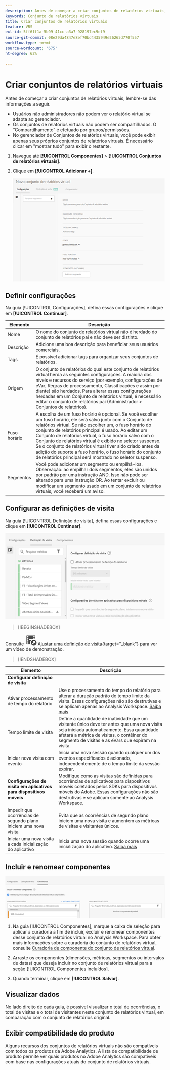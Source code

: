 ```yaml
---
description: Antes de começar a criar conjuntos de relatórios virtuais, lembre-se das informações a seguir.
keywords: Conjunto de relatórios virtuais
title: Criar conjuntos de relatórios virtuais
feature: VRS
exl-id: 5ff6ff1a-5b99-41cc-a3a7-928197ec9ef9
source-git-commit: 08e29da4847e8ef70bd4435949e26265d770f557
workflow-type: tm+mt
source-wordcount: '675'
ht-degree: 62%

---
```


# Criar conjuntos de relatórios virtuais

Antes de começar a criar conjuntos de relatórios virtuais, lembre-se das informações a seguir.

* Usuários não administradores não podem ver o relatório virtual se adapta ao gerenciador.
* Os conjuntos de relatórios virtuais não podem ser compartilhados. O “Compartilhamento” é efetuado por grupos/permissões.
* No gerenciador de Conjuntos de relatórios virtuais, você pode exibir apenas seus próprios conjuntos de relatórios virtuais. É necessário clicar em &quot;mostrar tudo&quot; para exibir o restante.

1. Navegue até **[!UICONTROL Componentes]** > **[!UICONTROL Conjuntos de relatórios virtuais]**.
1. Clique em **[!UICONTROL Adicionar +]**.

   ![](assets/new_vrs.png)

## Definir configurações

Na guia [!UICONTROL Configurações], defina essas configurações e clique em **[!UICONTROL Continuar]**.

| Elemento | Descrição |
| --- |--- |
| Nome | O nome do conjunto de relatórios virtual não é herdado do conjunto de relatórios pai e não deve ser distinto. |
| Descrição | Adicione uma boa descrição para beneficiar seus usuários comerciais. |
| Tags | É possível adicionar tags para organizar seus conjuntos de relatórios. |
| Origem | O conjunto de relatórios do qual este conjunto de relatórios virtual herda as seguintes configurações. A maioria dos níveis e recursos do serviço (por exemplo, configurações de eVar, Regras de processamento, Classificações e assim por diante) são herdados. Para alterar essas configurações herdadas em um Conjunto de relatórios virtual, é necessário editar o conjunto de relatórios pai (Administrador > Conjuntos de relatórios). |
| Fuso horário | A escolha de um fuso horário é opcional. Se você escolher um fuso horário, ele será salvo junto com o Conjunto de relatórios virtual. Se não escolher um, o fuso horário do conjunto de relatórios principal é usado.  Ao editar um Conjunto de relatórios virtual, o fuso horário salvo com o Conjunto de relatórios virtual é exibido no seletor suspenso. Se o conjunto de relatórios virtual tiver sido criado antes da adição do suporte a fuso horário, o fuso horário do conjunto de relatórios principal será mostrado no seletor suspenso. |
| Segmentos | Você pode adicionar um segmento ou empilhá-los.   Observação: ao empilhar dois segmentos, eles são unidos por padrão por uma instrução AND. Isso não pode ser alterado para uma instrução OR. Ao tentar excluir ou modificar um segmento usado em um conjunto de relatórios virtuais, você receberá um aviso. |

## Configurar as definições de visita

Na guia [!UICONTROL Definição de visita], defina essas configurações e clique em **[!UICONTROL Continuar]**.

![](assets/visit-definition.png)


>[!BEGINSHADEBOX]

Consulte ![VideoCheckedOut](/help/assets/icons/VideoCheckedOut.svg) [Ajustar uma definição de visita](https://video.tv.adobe.com/v/3428478?quality=12&learn=on&captions=por_br){target="_blank"} para ver um vídeo de demonstração.

>[!ENDSHADEBOX]

| Elemento | Descrição |
| --- |--- |
| **Configurar definição de visita** |  |
| Ativar processamento de tempo do relatório | Use o processamento do tempo do relatório para alterar a duração padrão do tempo limite da visita. Essas configurações não são destrutivas e se aplicam apenas ao Analysis Workspace. [Saiba mais](/help/components/vrs/vrs-report-time-processing.md) |
| Tempo limite de visita | Define a quantidade de inatividade que um visitante único deve ter antes que uma nova visita seja iniciada automaticamente. Essa quantidade afetará a métrica de visitas, o contêiner do segmento de visitas e as eVars que expiram na visita. |
| Iniciar nova visita com evento | Inicia uma nova sessão quando qualquer um dos eventos especificados é acionado, independentemente de o tempo limite da sessão expirar. |
| **Configurações de visita em aplicativos para dispositivos móveis** | Modifique como as visitas são definidas para ocorrências de aplicativos para dispositivos móveis coletados pelos SDKs para dispositivos móveis do Adobe. Essas configurações não são destrutivas e se aplicam somente ao Analysis Workspace. |
| Impedir que ocorrências de segundo plano iniciem uma nova visita | Evita que as ocorrências de segundo plano iniciem uma nova visita e aumentem as métricas de visitas e visitantes únicos. |
| Iniciar uma nova visita a cada inicialização do aplicativo | Inicia uma nova sessão quando ocorre uma inicialização do aplicativo. [Saiba mais](/help/components/vrs/vrs-mobile-visit-processing.md) |

## Incluir e renomear componentes

![](assets/components.png)

1. Na guia [!UICONTROL Componentes], marque a caixa de seleção para aplicar a curadoria a fim de incluir, excluir e renomear componentes desse conjunto de relatórios virtual no Analysis Workspace.
Para obter mais informações sobre a curadoria do conjunto de relatórios virtual, consulte [Curadoria de componente do conjunto de relatórios virtual](https://experienceleague.adobe.com/docs/analytics/components/virtual-report-suites/vrs-components.html?lang=pt-BR#virtual-report-suites).

1. Arraste os componentes (dimensões, métricas, segmentos ou intervalos de datas) que deseja incluir no conjunto de relatórios virtual para a seção [!UICONTROL Componentes incluídos].

1. Quando terminar, clique em **[!UICONTROL Salvar]**.

## Visualizar dados

No lado direito de cada guia, é possível visualizar o total de ocorrências, o total de visitas e o total de visitantes neste conjunto de relatórios virtual, em comparação com o conjunto de relatórios original.

## Exibir compatibilidade do produto

Alguns recursos dos conjuntos de relatórios virtuais não são compatíveis com todos os produtos da Adobe Analytics. A lista de compatibilidade de produto permite ver quais produtos no Adobe Analytics são compatíveis com base nas configurações atuais do conjunto de relatórios virtuais.
